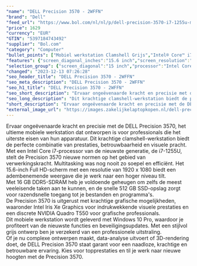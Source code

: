 ```yaml
---
"name": "DELL Precision 3570 - 2WFFN"
"brand": "Dell"
"feed_url": "https://www.bol.com/nl/nl/p/dell-precision-3570-i7-1255u-mobiel-werkstation-39-6-cm-full-hd-intel-core-i7-16-gb-ddr5-sdram-512-gb-ssd-nvidia-quadro-t550-wi-fi-6e-windows-10-pro-grijs/9300000099442042"
"price": 1629
"currency": "EUR"
"GTIN": "5397184743492"
"supplier": "Bol.com"
"category": "Computer"
"bullet_points": ["Mobiel werkstation Clamshell Grijs","Intel® Core™ i7 i7-1255U","39,6 cm (15.6\") Full HD 1920 x 1080 Pixels WVA LED backlight 16:9","16 GB DDR5-SDRAM 4800 MHz 2 x 8 GB","512 GB SSD","NVIDIA Quadro T550 4 GB Intel Iris Xe Graphics","Wi-Fi 6E (802.11ax) Ethernet LAN 10,100,1000 Mbit/s Bluetooth","Lithium-Ion (Li-Ion) 58 Wh 90 W","Windows 10 Pro 64-bit"]
"features": {"screen_diagonal_inches":"15.6 inch","screen_resolution":"1920 x 1080 Pixels","processor_family":"Intel® Core™ i7","memory_size":"16 GB","memory_type":"DDR5-SDRAM","total_storage_space":"512 GB","graphics_card":"Intel Iris Xe Graphics","graphics_memory_size":"4 GB","operating_system":"Windows 10 Pro","battery_capacity":"58 Wh","width":"357,8 mm","depth":"233,3 mm","weight":"1,59 kg"}
"selection_group": {"screen_diagonal":"15 inch","processor":"Intel Core i7","changed_price_past_3_days":false,"product_family":"Precision"}
"changed": "2023-12-13 07:26:28"
"seo_header_title": "DELL Precision 3570 - 2WFFN"
"seo_meta_description": "DELL Precision 3570 - 2WFFN"
"seo_h1_title": "DELL Precision 3570 - 2WFFN"
"seo_short_description": "Ervaar ongeëvenaarde kracht en precisie met de DELL Precision 3570, het ultieme mobiele werkstation dat ontworpen is voor professionals die het uiterste eisen van hun apparatuur."
"seo_long_description": "Dit krachtige clamshell-werkstation biedt de perfecte combinatie van prestaties, betrouwbaarheid en visuele pracht. <br /> Met een Intel Core i7-processor van de nieuwste generatie, de i7-1255U, stelt de Precision 3570 nieuwe normen op het gebied van verwerkingskracht. Multitasking was nog nooit zo soepel en efficiënt. Het 15. 6-inch Full HD-scherm met een resolutie van 1920 x 1080 biedt een adembenemende weergave die je werk naar een hoger niveau tilt. <br /> Met 16 GB DDR5-SDRAM heb je voldoende geheugen om zelfs de meest veeleisende taken aan te kunnen, en de snelle 512 GB SSD-opslag zorgt voor razendsnelle toegang tot je bestanden en programma's. <br /> De Precision 3570 is uitgerust met krachtige grafische mogelijkheden, waaronder Intel Iris Xe Graphics voor indrukwekkende visuele prestaties en een discrete NVIDIA Quadro T550 voor grafische professionals. <br /> Dit mobiele werkstation wordt geleverd met Windows 10 Pro, waardoor je profiteert van de nieuwste functies en beveiligingsupdates. Met een stijlvol grijs ontwerp ben je verzekerd van een professionele uitstraling. <br /> Of je nu complexe ontwerpen maakt, data-analyse uitvoert of 3D-rendering doet, de DELL Precision 3570 staat garant voor een naadloze, krachtige en betrouwbare ervaring. Kies voor topprestaties en til je werk naar nieuwe hoogten met de Precision 3570."
"short_description": "Ervaar ongeëvenaarde kracht en precisie met de DELL Precision 3570, het ultieme mobiele werkstation dat ontworpen is voor professionals die het uiterste eisen van hun apparatuur. Dit krachtige clamshell-werkstation biedt de perfecte combinatie van prestaties, betrouwbaarheid en visuele pracht. Met een Intel Core i7-processor van de nieuwste generatie, de i7-1255U, stelt de Precision 3570 nieuwe normen op het gebied van verwerkingskracht. Multitasking was nog nooit zo soepel en efficiënt. Het 15.6-inch Full HD-scherm met een resolutie van 1920 x 1080 biedt een adembenemende weergave die je werk naar een hoger niveau tilt. Met 16 GB DDR5-SDRAM heb je voldoende geheugen om zelfs de meest veeleisende taken aan te kunnen, en de snelle 512 GB SSD-opslag zorgt voor razendsnelle toegang tot je bestanden en programma's. De Precision 3570 is uitgerust met krachtige grafische mogelijkheden, waaronder Intel Iris Xe Graphics voor indrukwekkende visuele prestaties en een discrete NVIDIA Quadro T550 voor grafische professionals. Dit mobiele werkstation wordt geleverd met Windows 10 Pro, waardoor je profiteert van de nieuwste functies en beveiligingsupdates. Met een stijlvol grijs ontwerp ben je verzekerd van een professionele uitstraling. Of je nu complexe ontwerpen maakt, data-analyse uitvoert of 3D-rendering doet, de DELL Precision 3570 staat garant voor een naadloze, krachtige en betrouwbare ervaring. Kies voor topprestaties en til je werk naar nieuwe hoogten met de Precision 3570."
"external_image_url": "https://images.zakelijkelaptopkopen.nl/dell-precision-3570-i7-1255u-mobiel-werkstation-39-6-cm-full-hd-intel-core-i7-16-gb-ddr5-sdram-512-gb-ssd-nvidia-quadro-t550-wi-fi-6e-windows-10-pro-grijs.webp"
---
```


Ervaar ongeëvenaarde kracht en precisie met de DELL Precision 3570, het ultieme mobiele werkstation dat ontworpen is voor professionals die het uiterste eisen van hun apparatuur. Dit krachtige clamshell-werkstation biedt de perfecte combinatie van prestaties, betrouwbaarheid en visuele pracht. <br /> Met een Intel Core i7-processor van de nieuwste generatie, de i7-1255U, stelt de Precision 3570 nieuwe normen op het gebied van verwerkingskracht. Multitasking was nog nooit zo soepel en efficiënt. Het 15.6-inch Full HD-scherm met een resolutie van 1920 x 1080 biedt een adembenemende weergave die je werk naar een hoger niveau tilt. <br /> Met 16 GB DDR5-SDRAM heb je voldoende geheugen om zelfs de meest veeleisende taken aan te kunnen, en de snelle 512 GB SSD-opslag zorgt voor razendsnelle toegang tot je bestanden en programma's. <br /> De Precision 3570 is uitgerust met krachtige grafische mogelijkheden, waaronder Intel Iris Xe Graphics voor indrukwekkende visuele prestaties en een discrete NVIDIA Quadro T550 voor grafische professionals. <br /> Dit mobiele werkstation wordt geleverd met Windows 10 Pro, waardoor je profiteert van de nieuwste functies en beveiligingsupdates. Met een stijlvol grijs ontwerp ben je verzekerd van een professionele uitstraling. <br /> Of je nu complexe ontwerpen maakt, data-analyse uitvoert of 3D-rendering doet, de DELL Precision 3570 staat garant voor een naadloze, krachtige en betrouwbare ervaring. Kies voor topprestaties en til je werk naar nieuwe hoogten met de Precision 3570.